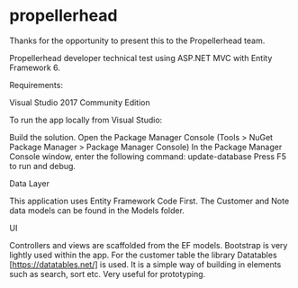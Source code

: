 # propellerhead

Thanks for the opportunity to present this to the Propellerhead team.

Propellerhead developer technical test using ASP.NET MVC with Entity Framework 6.

Requirements:

Visual Studio 2017 Community Edition

To run the app locally from Visual Studio:

Build the solution.
Open the Package Manager Console (Tools > NuGet Package Manager > Package Manager Console)
In the Package Manager Console window, enter the following command: update-database
Press F5 to run and debug.

Data Layer

This application uses Entity Framework Code First. The Customer and Note data models can be found in the Models folder.

UI

Controllers and views are scaffolded from the EF models. Bootstrap is very lightly used within the app. For the customer table the library Datatables [https://datatables.net/] is used. It is a simple way of building in elements such as search, sort etc. Very useful for prototyping.